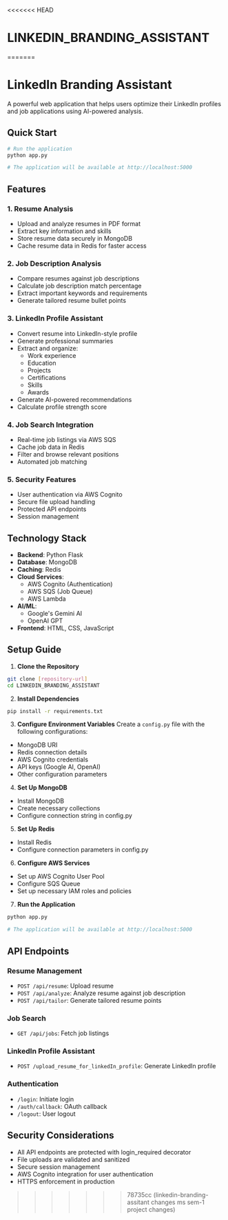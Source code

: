 <<<<<<< HEAD
# LINKEDIN_BRANDING_ASSISTANT
=======
# LinkedIn Branding Assistant

A powerful web application that helps users optimize their LinkedIn profiles and job applications using AI-powered analysis.

## Quick Start
```bash
# Run the application
python app.py

# The application will be available at http://localhost:5000
```

## Features

### 1. Resume Analysis
- Upload and analyze resumes in PDF format
- Extract key information and skills
- Store resume data securely in MongoDB
- Cache resume data in Redis for faster access

### 2. Job Description Analysis
- Compare resumes against job descriptions
- Calculate job description match percentage
- Extract important keywords and requirements
- Generate tailored resume bullet points

### 3. LinkedIn Profile Assistant
- Convert resume into LinkedIn-style profile
- Generate professional summaries
- Extract and organize:
  - Work experience
  - Education
  - Projects
  - Certifications
  - Skills
  - Awards
- Generate AI-powered recommendations
- Calculate profile strength score

### 4. Job Search Integration
- Real-time job listings via AWS SQS
- Cache job data in Redis
- Filter and browse relevant positions
- Automated job matching

### 5. Security Features
- User authentication via AWS Cognito
- Secure file upload handling
- Protected API endpoints
- Session management

## Technology Stack

- **Backend**: Python Flask
- **Database**: MongoDB
- **Caching**: Redis
- **Cloud Services**: 
  - AWS Cognito (Authentication)
  - AWS SQS (Job Queue)
  - AWS Lambda
- **AI/ML**:
  - Google's Gemini AI
  - OpenAI GPT
- **Frontend**: HTML, CSS, JavaScript

## Setup Guide

1. **Clone the Repository**
```bash
git clone [repository-url]
cd LINKEDIN_BRANDING_ASSISTANT
```

2. **Install Dependencies**
```bash
pip install -r requirements.txt
```

3. **Configure Environment Variables**
Create a `config.py` file with the following configurations:
- MongoDB URI
- Redis connection details
- AWS Cognito credentials
- API keys (Google AI, OpenAI)
- Other configuration parameters

4. **Set Up MongoDB**
- Install MongoDB
- Create necessary collections
- Configure connection string in config.py

5. **Set Up Redis**
- Install Redis
- Configure connection parameters in config.py

6. **Configure AWS Services**
- Set up AWS Cognito User Pool
- Configure SQS Queue
- Set up necessary IAM roles and policies

7. **Run the Application**
```bash
python app.py

# The application will be available at http://localhost:5000
```

## API Endpoints

### Resume Management
- `POST /api/resume`: Upload resume
- `POST /api/analyze`: Analyze resume against job description
- `POST /api/tailor`: Generate tailored resume points

### Job Search
- `GET /api/jobs`: Fetch job listings

### LinkedIn Profile Assistant
- `POST /upload_resume_for_linkedIn_profile`: Generate LinkedIn profile

### Authentication
- `/login`: Initiate login
- `/auth/callback`: OAuth callback
- `/logout`: User logout

## Security Considerations

- All API endpoints are protected with login_required decorator
- File uploads are validated and sanitized
- Secure session management
- AWS Cognito integration for user authentication
- HTTPS enforcement in production





>>>>>>> 78735cc (linkedin-branding-assitant changes ms sem-1 project changes)
